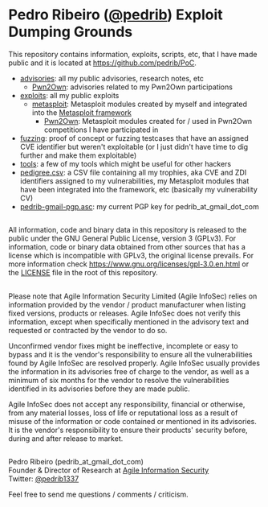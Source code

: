 Pedro Ribeiro ([@pedrib](https://github.com/pedrib)) Exploit Dumping Grounds
===
  
This repository contains information, exploits, scripts, etc, that I have made public and it is located at https://github.com/pedrib/PoC.

* [advisories](./advisories): all my public advisories, research notes, etc
  * [Pwn2Own](./advisories/Pwn2Own): advisories related to my Pwn2Own participations
* [exploits](./exploits): all my public exploits
  * [metasploit](./exploits/metasploit): Metasploit modules created by myself and integrated into the [Metasploit framework](https://github.com/rapid7/metasploit-framework)
    * [Pwn2Own](./exploits/metasploit/pwn2own): Metasploit modules created for / used in Pwn2Own competitions I have participated in
* [fuzzing](./fuzzing): proof of concept or fuzzing testcases that have an assigned CVE identifier but weren't exploitable (or I just didn't have time to dig further and make them exploitable)
* [tools](./tools): a few of my tools which might be useful for other hackers
* [pedigree.csv](./pedigree.csv): a CSV file containing all my trophies, aka CVE and ZDI identifiers assigned to my vulnerabilities, my Metasploit modules that have been integrated into the framework, etc (basically my vulnerability CV) 
* [pedrib-gmail-pgp.asc](./pedrib-gmail-pgp.asc): my current PGP key for pedrib_at_gmail_dot_com
  
##
All information, code and binary data in this repository is released to the public under the GNU General Public License, version 3 (GPLv3).
For information, code or binary data obtained from other sources that has a license which is incompatible with GPLv3, the original license prevails. 
For more information check https://www.gnu.org/licenses/gpl-3.0.en.html or the [LICENSE](./LICENSE) file in the root of this repository.  
##
Please note that Agile Information Security Limited (Agile InfoSec) relies on information provided by the vendor / product manufacturer when listing fixed versions, products or releases. Agile InfoSec does not verify this information, except when specifically mentioned in the advisory text and requested or contracted by the vendor to do so.   

Unconfirmed vendor fixes might be ineffective, incomplete or easy to bypass and it is the vendor's responsibility to ensure all the vulnerabilities found by Agile InfoSec are resolved properly. Agile InfoSec usually provides the information in its advisories free of charge to the vendor, as well as a minimum of six months for the vendor to resolve the vulnerabilities identified in its advisories before they are made public.

Agile InfoSec does not accept any responsibility, financial or otherwise, from any material losses, loss of life or reputational loss as a result of misuse of the information or code contained or mentioned in its advisories. It is the vendor's responsibility to ensure their products' security before, during and after release to market.
##
Pedro Ribeiro (pedrib_at_gmail_dot_com)  
Founder & Director of Research at [Agile Information Security](https://agileinfosec.co.uk/)  
Twitter: [@pedrib1337](https://twitter.com/pedrib1337) 
  
Feel free to send me questions / comments / criticism.
